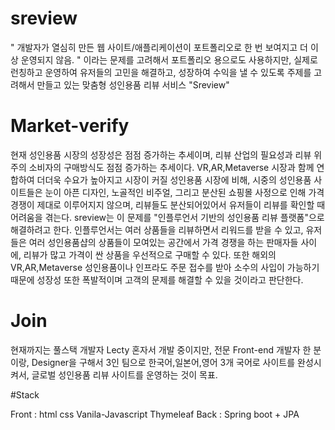 # sreview

" 개발자가 열심히 만든 웹 사이트/애플리케이션이 포트폴리오로 한 번 보여지고 더 이상 운영되지 않음. "
이라는 문제를 고려해서 포트폴리오 용으로도 사용하지만, 실제로 런칭하고 운영하여 유저들의 고민을 해결하고,
성장하여 수익을 낼 수 있도록 주제를 고려해서 만들고 있는 맞춤형 성인용품 리뷰 서비스 "Sreview"

# Market-verify

현재 성인용품 시장의 성장성은 점점 증가하는 추세이며, 리뷰 산업의 필요성과 리뷰 위주의 소비자의 구매방식도 점점 증가하는 추세이다.
VR,AR,Metaverse 시장과 함께 연합하여 더더욱 수요가 높아지고 시장이 커질 성인용품 시장에 비해,
시중의 성인용품 사이트들은 눈이 아픈 디자인, 노골적인 비주얼, 그리고 분산된 쇼핑몰 사정으로 인해 
가격 경쟁이 제대로 이루어지지 않으며, 리뷰들도 분산되어있어서 유저들이 리뷰를 확인할 때 어려움을 겪는다.
sreview는 이 문제를 "인플루언서 기반의 성인용품 리뷰 플랫폼"으로 해결하려고 한다. 
인플루언서는 여러 상품들을 리뷰하면서 리워드를 받을 수 있고,
유저들은 여러 성인용품샵의 상품들이 모여있는 공간에서 가격 경쟁을 하는 판매자들 사이에,
리뷰가 많고 가격이 싼 상품을 우선적으로 구매할 수 있다.
또한 해외의 VR,AR,Metaverse 성인용품이나 인프라도 주문 접수를 받아 소수의 사입이 가능하기 때문에
성장성 또한 폭발적이며 고객의 문제를 해결할 수 있을 것이라고 판단한다.

# Join

현재까지는 풀스택 개발자 Lecty 혼자서 개발 중이지만,
전문 Front-end 개발자 한 분이랑, Designer을 구해서 3인 팀으로 한국어,일본어,영어 3개 국어로 사이트를 완성시켜서,
글로벌 성인용품 리뷰 사이트를 운영하는 것이 목표.

#Stack

Front : html css Vanila-Javascript Thymeleaf
Back : Spring boot + JPA

